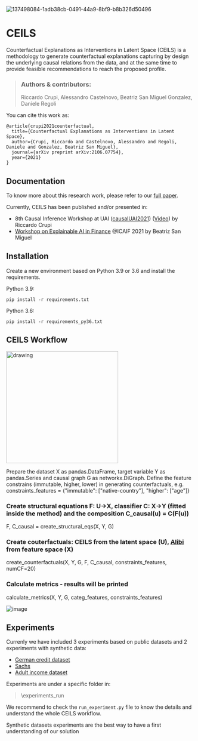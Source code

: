 
![137498084-1adb38cb-0491-44a9-8bf9-b8b326d50496](https://user-images.githubusercontent.com/92588313/137943056-142a3568-02a7-46a8-b1a8-67fc3631ae79.jpg)

# CEILS
Counterfactual Explanations as Interventions in Latent Space (CEILS) is a methodology to generate counterfactual explanations capturing by design the underlying causal relations from the data, and at the same time to provide feasible recommendations to reach the proposed profile.

> ### Authors & contributors:
> Riccardo Crupi, Alessandro Castelnovo, Beatriz San Miguel Gonzalez, Daniele Regoli

You can cite this work as:
```
@article{crupi2021counterfactual,
  title={Counterfactual Explanations as Interventions in Latent Space},
  author={Crupi, Riccardo and Castelnovo, Alessandro and Regoli, Daniele and Gonzalez, Beatriz San Miguel},
  journal={arXiv preprint arXiv:2106.07754},
  year={2021}
}
```


## Documentation

To know more about this research work, please refer to our [full paper](https://arxiv.org/abs/2106.07754).

Currently, CEILS has been published and/or presented in:
- 8th Causal Inference Workshop at UAI ([causalUAI2021](https://sites.google.com/uw.edu/causaluai2021/home))
  ([Video](https://www.youtube.com/watch?v=adTNX_Um47I)) by Riccardo Crupi</li>
- [Workshop on Explainable AI in Finance](https://sites.google.com/view/2021-workshop-explainable-ai/home) @ICAIF 2021 by Beatriz San Miguel</li>



 
## Installation
Create a new environment based on Python 3.9 or 3.6 and install the requirements.

Python 3.9:
```
pip install -r requirements.txt
```

Python 3.6:
```
pip install -r requirements_py36.txt
```

## CEILS Workflow
<img src="https://user-images.githubusercontent.com/92302358/140288321-2ca4caf8-2e32-421c-916c-b466d6006663.png" alt="drawing" width="300" height="300"/>



Prepare the dataset X as pandas.DataFrame, target variable Y as pandas.Series and causal graph G as networkx.DiGraph.
Define the feature constrains (immutable, higher, lower) in generating counterfactuals, e.g. constraints_features = {"immutable": ["native-country"], "higher": ["age"]}

### Create structural equations F: U->X, classifier C: X->Y (fitted inside the method) and the composition C_causal(u) = C(F(u))
F, C_causal = create_structural_eqs(X, Y, G)

### Create couterfactuals: CEILS from the latent space (U), [Alibi](https://github.com/SeldonIO/alibi) from feature space (X)
create_counterfactuals(X, Y, G, F, C_causal, constraints_features, numCF=20)

### Calculate metrics - results will be printed
calculate_metrics(X, Y, G, categ_features, constraints_features)

![image](https://user-images.githubusercontent.com/92302358/140289908-c827961d-f4b7-457d-9bd8-4e8f226fbf4f.png)

## Experiments

Currenly we have included 3 experiments based on public datasets and 2 experiments with synthetic data:
- [German credit dataset](https://archive.ics.uci.edu/ml/datasets/statlog+(german+credit+data))
- [Sachs](https://www.bristol.ac.uk/Depts/Economics/Growth/sachs.htm)
- [Adult income dataset](https://archive.ics.uci.edu/ml/datasets/adult)

Experiments are under a specific folder in:
>\experiments_run

We recommend to check the `run_experiment.py` file to know the details and understand the whole CEILS workflow. 

Synthetic datasets experiments are the best way to have a first understanding of our solution
